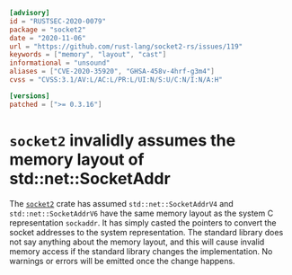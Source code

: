 ```toml
[advisory]
id = "RUSTSEC-2020-0079"
package = "socket2"
date = "2020-11-06"
url = "https://github.com/rust-lang/socket2-rs/issues/119"
keywords = ["memory", "layout", "cast"]
informational = "unsound"
aliases = ["CVE-2020-35920", "GHSA-458v-4hrf-g3m4"]
cvss = "CVSS:3.1/AV:L/AC:L/PR:L/UI:N/S:U/C:N/I:N/A:H"

[versions]
patched = [">= 0.3.16"]
```

# `socket2` invalidly assumes the memory layout of std::net::SocketAddr

The [`socket2`](https://crates.io/crates/socket2) crate has assumed `std::net::SocketAddrV4`
and `std::net::SocketAddrV6` have the same memory layout as the system C representation
`sockaddr`. It has simply casted the pointers to convert the socket addresses to the
system representation. The standard library does not say anything about the memory
layout, and this will cause invalid memory access if the standard library
changes the implementation. No warnings or errors will be emitted once the
change happens.
